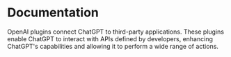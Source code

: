 # Documentation

OpenAI plugins connect ChatGPT to third-party applications. These plugins enable ChatGPT to interact with APIs defined by developers, enhancing ChatGPT's capabilities and allowing it to perform a wide range of actions.
